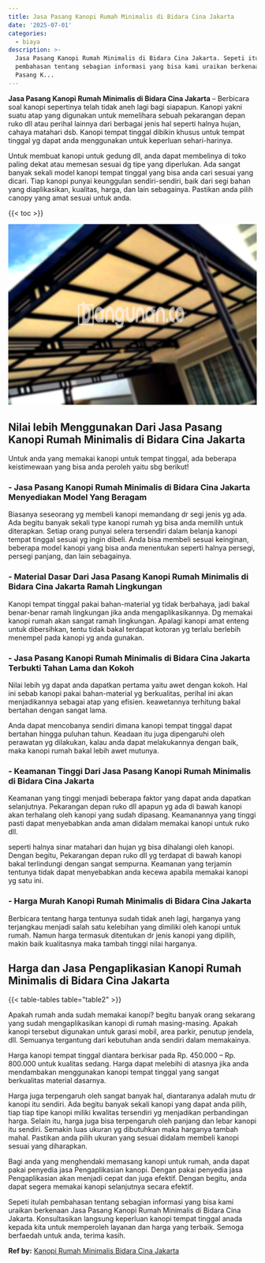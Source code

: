 ```yaml
---
title: Jasa Pasang Kanopi Rumah Minimalis di Bidara Cina Jakarta
date: '2025-07-01'
categories:
  - biaya
description: >-
  Jasa Pasang Kanopi Rumah Minimalis di Bidara Cina Jakarta. Sepeti itulah
  pembahasan tentang sebagian informasi yang bisa kami uraikan berkenaan Jasa
  Pasang K...
---
```


**Jasa Pasang Kanopi Rumah Minimalis di Bidara Cina Jakarta** – Berbicara soal kanopi sepertinya telah tidak aneh lagi bagi siapapun. Kanopi yakni suatu atap yang digunakan untuk memelihara sebuah pekarangan depan ruko dll atau perihal lainnya dari berbagai jenis hal seperti halnya hujan, cahaya matahari dsb. Kanopi tempat tinggal dibikin khusus untuk tempat tinggal yg dapat anda menggunakan untuk keperluan sehari-harinya.

Untuk membuat kanopi untuk gedung dll, anda dapat membelinya di toko paling dekat atau memesan sesuai dg tipe yang diperlukan. Ada sangat banyak sekali model kanopi tempat tinggal yang bisa anda cari sesuai yang dicari. Tiap kanopi punyai keunggulan sendiri-sendiri, baik dari segi bahan yang diaplikasikan, kualitas, harga, dan lain sebagainya. Pastikan anda pilih canopy yang amat sesuai untuk anda.

{{< toc >}}

![Jasa Pasang Kanopi Rumah Minimalis di Bidara Cina Jakarta](/images/harga-kanopi-minimalis-30.png)

## Nilai lebih Menggunakan Dari Jasa Pasang Kanopi Rumah Minimalis di Bidara Cina Jakarta

Untuk anda yang memakai kanopi untuk tempat tinggal, ada beberapa keistimewaan yang bisa anda peroleh yaitu sbg berikut!

### \- Jasa Pasang Kanopi Rumah Minimalis di Bidara Cina Jakarta Menyediakan Model Yang Beragam

Biasanya seseorang yg membeli kanopi memandang dr segi jenis yg ada. Ada begitu banyak sekali type kanopi rumah yg bisa anda memilih untuk diterapkan. Setiap orang punyai selera tersendiri dalam belanja kanopi tempat tinggal sesuai yg ingin dibeli. Anda bisa membeli sesuai keinginan, beberapa model kanopi yang bisa anda menentukan seperti halnya persegi, persegi panjang, dan lain sebagainya.

### \- Material Dasar Dari Jasa Pasang Kanopi Rumah Minimalis di Bidara Cina Jakarta Ramah Lingkungan

Kanopi tempat tinggal pakai bahan-material yg tidak berbahaya, jadi bakal benar-benar ramah lingkungan jika anda mengaplikasikannya. Dg memakai kanopi rumah akan sangat ramah lingkungan. Apalagi kanopi amat enteng untuk dibersihkan, tentu tidak bakal terdapat kotoran yg terlalu berlebih menempel pada kanopi yg anda gunakan.

### \- Jasa Pasang Kanopi Rumah Minimalis di Bidara Cina Jakarta Terbukti Tahan Lama dan Kokoh

Nilai lebih yg dapat anda dapatkan pertama yaitu awet dengan kokoh. Hal ini sebab kanopi pakai bahan-material yg berkualitas, perihal ini akan menjadikannya sebagai atap yang efisien. keawetannya terhitung bakal bertahan dengan sangat lama.

Anda dapat mencobanya sendiri dimana kanopi tempat tinggal dapat bertahan hingga puluhan tahun. Keadaan itu juga dipengaruhi oleh perawatan yg dilakukan, kalau anda dapat melakukannya dengan baik, maka kanopi rumah bakal lebih awet mutunya.

### \- Keamanan Tinggi Dari Jasa Pasang Kanopi Rumah Minimalis di Bidara Cina Jakarta

Keamanan yang tinggi menjadi beberapa faktor yang dapat anda dapatkan selanjutnya. Pekarangan depan ruko dll apapun yg ada di bawah kanopi akan terhalang oleh kanopi yang sudah dipasang. Keamanannya yang tinggi pasti dapat menyebabkan anda aman didalam memakai kanopi untuk ruko dll.

seperti halnya sinar matahari dan hujan yg bisa dihalangi oleh kanopi. Dengan begitu, Pekarangan depan ruko dll yg terdapat di bawah kanopi bakal terlindungi dengan sangat sempurna. Keamanan yang terjamin tentunya tidak dapat menyebabkan anda kecewa apabila memakai kanopi yg satu ini.

### \- Harga Murah Kanopi Rumah Minimalis di Bidara Cina Jakarta

Berbicara tentang harga tentunya sudah tidak aneh lagi, harganya yang terjangkau menjadi salah satu kelebihan yang dimiliki oleh kanopi untuk rumah. Namun harga termasuk ditentukan dr jenis kanopi yang dipilih, makin baik kualitasnya maka tambah tinggi nilai harganya.

## Harga dan Jasa Pengaplikasian Kanopi Rumah Minimalis di Bidara Cina Jakarta

{{< table-tables table="table2" >}}

Apakah rumah anda sudah memakai kanopi? begitu banyak orang sekarang yang sudah mengaplikasikan kanopi di rumah masing-masing. Apakah kanopi tersebut digunakan untuk garasi mobil, area parkir, penutup jendela, dll. Semuanya tergantung dari kebutuhan anda sendiri dalam memakainya.

Harga kanopi tempat tinggal diantara berkisar pada Rp. 450.000 – Rp. 800.000 untuk kualitas sedang. Harga dapat melebihi di atasnya jika anda mendambakan menggunakan kanopi tempat tinggal yang sangat berkualitas material dasarnya.

Harga juga terpengaruh oleh sangat banyak hal, diantaranya adalah mutu dr kanopi itu sendiri. Ada begitu banyak sekali kanopi yang dapat anda pilih, tiap tiap tipe kanopi miliki kwalitas tersendiri yg menjadikan perbandingan harga. Selain itu, harga juga bisa terpengaruh oleh panjang dan lebar kanopi itu sendiri. Semakin luas ukuran yg dibutuhkan maka harganya tambah mahal. Pastikan anda pilih ukuran yang sesuai didalam membeli kanopi sesuai yang diharapkan.

Bagi anda yang menghendaki memasang kanopi untuk rumah, anda dapat pakai penyedia jasa Pengaplikasian kanopi. Dengan pakai penyedia jasa Pengaplikasian akan menjadi cepat dan juga efektif. Dengan begitu, anda dapat segera memakai kanopi selanjutnya secara efektif.

Sepeti itulah pembahasan tentang sebagian informasi yang bisa kami uraikan berkenaan Jasa Pasang Kanopi Rumah Minimalis di Bidara Cina Jakarta. Konsultasikan langsung keperluan kanopi tempat tinggal anada kepada kita untuk memperoleh layanan dan harga yang terbaik. Semoga berfaedah untuk anda, terima kasih.

**Ref by:**  [Kanopi Rumah Minimalis Bidara Cina Jakarta](https://id.wikipedia.org/wiki/Kanopi)
